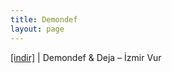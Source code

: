 ```yaml
---
title: Demondef
layout: page
---
```


<a href="https://cloud.mail.ru/public/cdf0240d9ffb/Deja%20%26%20Demondef%20-%20%C4%B0zmir%20Vur" target="_blank">[indir]</a> | Demondef & Deja &#8211; İzmir Vur
